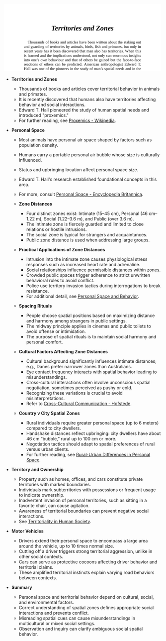 ![BL-ch02-territories-zones](BL-ch02-territories-zones.best.png)

- **Territories and Zones**  
  - Thousands of books and articles cover territorial behavior in animals and primates.  
  - It is recently discovered that humans also have territories affecting behavior and social interactions.  
  - Edward T. Hall pioneered the study of human spatial needs and introduced "proxemics."  
  - For further reading, see [Proxemics - Wikipedia](https://en.wikipedia.org/wiki/Proxemics).

- **Personal Space**  
  - Most animals have personal air space shaped by factors such as population density.  
  - Humans carry a portable personal air bubble whose size is culturally influenced.  
  - Status and upbringing location affect personal space size.  
  - Edward T. Hall's research established foundational concepts in this area.  
  - For more, consult [Personal Space - Encyclopedia Britannica](https://www.britannica.com/science/proxemics).

  - **Zone Distances**  
    - Four distinct zones exist: Intimate (15–45 cm), Personal (46 cm–1.22 m), Social (1.22–3.6 m), and Public (over 3.6 m).  
    - The intimate zone is fiercely guarded and limited to close relations or hostile intrusions.  
    - The social zone is typical for strangers and acquaintances.  
    - Public zone distance is used when addressing large groups.

  - **Practical Applications of Zone Distances**  
    - Intrusion into the intimate zone causes physiological stress responses such as increased heart rate and adrenaline.  
    - Social relationships influence permissible distances within zones.  
    - Crowded public spaces trigger adherence to strict unwritten behavioral rules to avoid conflict.  
    - Police use territory invasion tactics during interrogations to break resistance.  
    - For additional detail, see [Personal Space and Behavior](https://psychologytoday.com/us/basics/personal-space).

  - **Spacing Rituals**  
    - People choose spatial positions based on maximizing distance and harmony among strangers in public settings.  
    - The midway principle applies in cinemas and public toilets to avoid offense or intimidation.  
    - The purpose of spatial rituals is to maintain social harmony and personal comfort.

  - **Cultural Factors Affecting Zone Distances**  
    - Cultural background significantly influences intimate distances; e.g., Danes prefer narrower zones than Australians.  
    - Eye contact frequency interacts with spatial behavior leading to misunderstandings.  
    - Cross-cultural interactions often involve unconscious spatial negotiation, sometimes perceived as pushy or cold.  
    - Recognizing these variations is crucial to avoid misinterpretations.  
    - Refer to [Cross-Cultural Communication - Hofstede](https://geerthofstede.com/culture-geert-hofstede-gert-jan-hofstede/).

  - **Country v City Spatial Zones**  
    - Rural individuals require greater personal space (up to 6 meters) compared to city dwellers.  
    - Handshake distances reflect upbringing: city dwellers have about 46 cm “bubble,” rural up to 100 cm or more.  
    - Negotiation tactics should adapt to spatial preferences of rural versus urban clients.  
    - For further reading, see [Rural-Urban Differences in Personal Space](https://www.tandfonline.com/doi/abs/10.1080/00207594.2010.541019).

- **Territory and Ownership**  
  - Property such as homes, offices, and cars constitute private territories with marked boundaries.  
  - Individuals mark subterritories with possessions or frequent usage to indicate ownership.  
  - Inadvertent invasion of personal territories, such as sitting in a favorite chair, can cause agitation.  
  - Awareness of territorial boundaries can prevent negative social interactions.  
  - See [Territoriality in Human Society](https://link.springer.com/chapter/10.1007/978-3-642-85010-1_17).

- **Motor Vehicles**  
  - Drivers extend their personal space to encompass a large area around the vehicle, up to 10 times normal size.  
  - Cutting off a driver triggers strong territorial aggression, unlike in other social contexts.  
  - Cars can serve as protective cocoons affecting driver behavior and territorial claims.  
  - These amplified territorial instincts explain varying road behaviors between contexts.

- **Summary**  
  - Personal space and territorial behavior depend on cultural, social, and environmental factors.  
  - Correct understanding of spatial zones defines appropriate social interactions and prevents conflict.  
  - Misreading spatial cues can cause misunderstandings in multicultural or mixed social settings.  
  - Observation and inquiry can clarify ambiguous social spatial behavior.
